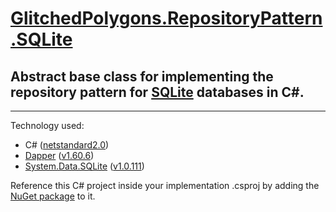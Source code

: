 # [GlitchedPolygons.RepositoryPattern.SQLite](https://github.com/GlitchedPolygons/RepositoryPattern)

## Abstract base class for implementing the repository pattern for [SQLite](https://sqlite.org) databases in C#.

---

Technology used:
* C# ([netstandard2.0](https://github.com/dotnet/standard/blob/master/docs/versions/netstandard2.0.md))
* [Dapper](https://github.com/StackExchange/Dapper) ([v1.60.6](https://www.nuget.org/packages/Dapper/1.60.6))
* [System.Data.SQLite](https://www.nuget.org/packages/System.Data.SQLite/) ([v1.0.111](https://www.nuget.org/packages/System.Data.SQLite/1.0.111))

Reference this C# project inside your implementation .csproj by adding the [NuGet package](https://www.nuget.org/packages/GlitchedPolygons.RepositoryPattern.SQLite) to it.
